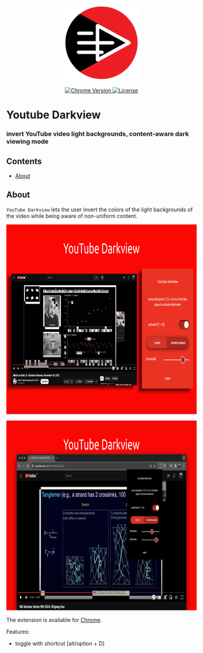 <p align="center">
    <img src="https://raw.githubusercontent.com/plurid/youtube-darkview/master/about/identity/youtube-darkview-logo.png" height="200px">
</p>


<p align="center">
    <a href="https://chrome.google.com/webstore/detail/youtube-darkview/ehjnomdbkamcdhadcaghaflklcfhgonl">
        <img src="https://img.shields.io/badge/chrome-v1.0.1-blue.svg?colorB=004F91&style=for-the-badge" alt="Chrome Version">
    </a>
    <a href="https://github.com/plurid/youtube-darkview/blob/master/LICENSE">
        <img src="https://img.shields.io/badge/license-DEL-blue.svg?colorB=1380C3&style=for-the-badge" alt="License">
    </a>
</p>



<h1>
    Youtube Darkview
</h1>


<h3>
    invert YouTube video light backgrounds, content-aware dark viewing mode
</h3>



## Contents

+ [About](#about)


## About

`YouTube Darkview` lets the user invert the colors of the light backgrounds of the video while being aware of non-uniform content.

<p align="center">
    <img src="https://raw.githubusercontent.com/plurid/youtube-darkview/master/about/images/ss-1.png" height="500px">
</p>

<p align="center">
    <img src="https://raw.githubusercontent.com/plurid/youtube-darkview/master/about/images/ss-2.png" height="500px">
</p>

The extension is available for [Chrome](https://chromewebstore.google.com/detail/youtube-darkview/hajpdejlnnbhnkeejaodcmfafjfehgee).

Features:
+ toggle with shortcut [alt/option + D]
